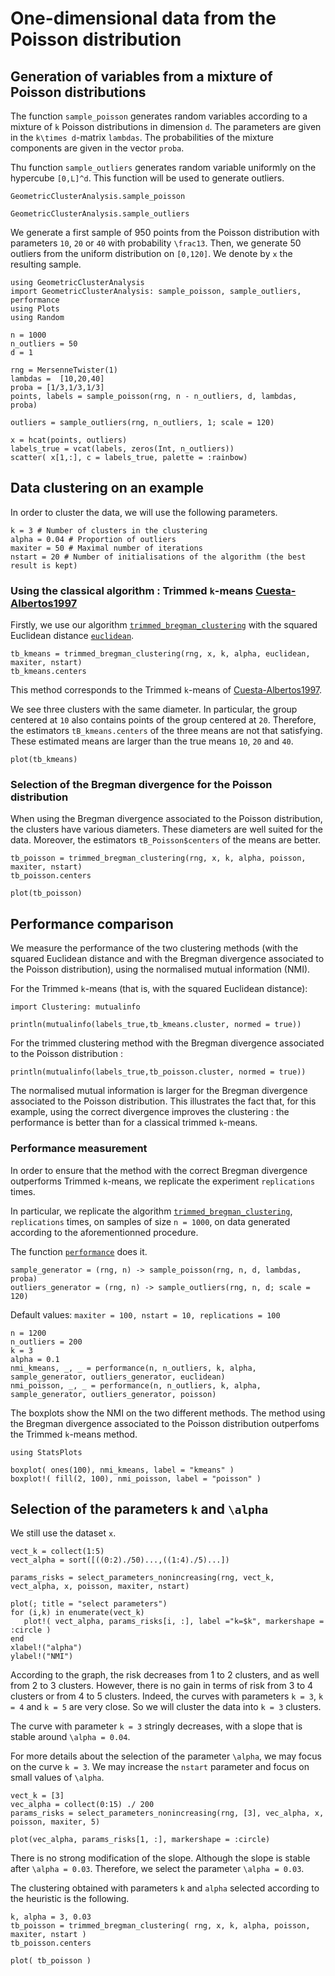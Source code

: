 # One-dimensional data from the Poisson distribution

## Generation of variables from a mixture of Poisson distributions

The function `sample_poisson` generates random variables according to a mixture of ``k`` Poisson distributions in dimension
``d``. The parameters  are given in the ``k\times d``-matrix `lambdas`. The probabilities of the mixture components are given in the vector `proba`.

Thu function `sample_outliers` generates random variable uniformly on the hypercube ``[0,L]^d``. This function will be used to generate outliers.

```@docs
GeometricClusterAnalysis.sample_poisson
```

```@docs
GeometricClusterAnalysis.sample_outliers
```

We generate a first sample of 950 points from the Poisson distribution with parameters ``10``, ``20`` or ``40`` with probability ``\frac13``. Then, we generate 50 outliers from the uniform distribution on ``[0,120]``. We denote by `x` the resulting sample.

```@example poisson1
using GeometricClusterAnalysis
import GeometricClusterAnalysis: sample_poisson, sample_outliers, performance
using Plots
using Random

n = 1000 
n_outliers = 50 
d = 1 

rng = MersenneTwister(1)
lambdas =  [10,20,40]
proba = [1/3,1/3,1/3]
points, labels = sample_poisson(rng, n - n_outliers, d, lambdas, proba)

outliers = sample_outliers(rng, n_outliers, 1; scale = 120) 

x = hcat(points, outliers) 
labels_true = vcat(labels, zeros(Int, n_outliers))
scatter( x[1,:], c = labels_true, palette = :rainbow)
```

## Data clustering on an example

In order to cluster the data, we will use the following parameters.

```@example poisson1
k = 3 # Number of clusters in the clustering
alpha = 0.04 # Proportion of outliers
maxiter = 50 # Maximal number of iterations
nstart = 20 # Number of initialisations of the algorithm (the best result is kept)
```

### Using the classical algorithm : Trimmed ``k``-means [Cuesta-Albertos1997](@cite)

Firstly, we use our algorithm
[`trimmed_bregman_clustering`](@ref) with the squared Euclidean distance
[`euclidean`](@ref).

```@example poisson1
tb_kmeans = trimmed_bregman_clustering(rng, x, k, alpha, euclidean, maxiter, nstart)
tb_kmeans.centers
```

This method corresponds to the Trimmed ``k``-means of [Cuesta-Albertos1997](@cite).

We see three clusters with the same diameter.
In particular, the group centered at ``10`` also contains points of the group centered at ``20``.
Therefore, the estimators `tB_kmeans.centers` of the three means are not that satisfying. These estimated means are larger than the true means ``10``, ``20`` and ``40``.

```@example poisson1
plot(tb_kmeans)
```

### Selection of the Bregman divergence for the Poisson distribution

When using the Bregman divergence associated to the Poisson distribution, the clusters have various diameters.
These diameters are well suited for the data.
Moreover, the estimators `tB_Poisson$centers` of the means are better.


```@example poisson1
tb_poisson = trimmed_bregman_clustering(rng, x, k, alpha, poisson, maxiter, nstart)
tb_poisson.centers
```

```@example poisson1
plot(tb_poisson)
```

## Performance comparison

We measure the performance of the two clustering methods (with the squared Euclidean distance and with the Bregman divergence associated to the Poisson distribution), using the normalised mutual information (NMI).

For the Trimmed `k`-means (that is, with the squared Euclidean distance):
```@example poisson1
import Clustering: mutualinfo

println(mutualinfo(labels_true,tb_kmeans.cluster, normed = true))
```

For the trimmed clustering method with the Bregman divergence associated to the Poisson distribution :
```@example poisson1
println(mutualinfo(labels_true,tb_poisson.cluster, normed = true))
```

The normalised mutual information is larger for the Bregman divergence associated to the Poisson distribution.
This illustrates the fact that, for this example, using the correct divergence improves the clustering : the performance is better than for a classical trimmed `k`-means.


### Performance measurement

In order to ensure that the method with the correct Bregman divergence outperforms Trimmed `k`-means, we replicate the experiment `replications` times.

In particular, we replicate the algorithm [`trimmed_bregman_clustering`](@ref),
 `replications` times, on samples of size ``n = 1000``, on data generated according to the aforementionned procedure.

The function [`performance`](@ref) does it.


```@example poisson1
sample_generator = (rng, n) -> sample_poisson(rng, n, d, lambdas, proba)
outliers_generator = (rng, n) -> sample_outliers(rng, n, d; scale = 120)
```

Default values: `maxiter = 100, nstart = 10, replications = 100`

```@example poisson1
n = 1200
n_outliers = 200
k = 3
alpha = 0.1
nmi_kmeans, _, _ = performance(n, n_outliers, k, alpha, sample_generator, outliers_generator, euclidean)
nmi_poisson, _, _ = performance(n, n_outliers, k, alpha, sample_generator, outliers_generator, poisson)
```

The boxplots show the NMI on the two different methods. The method using the Bregman divergence associated to the Poisson distribution outperfoms the Trimmed `k`-means method.


```@example poisson1
using StatsPlots

boxplot( ones(100), nmi_kmeans, label = "kmeans" )
boxplot!( fill(2, 100), nmi_poisson, label = "poisson" )
```

## Selection of the parameters ``k`` and ``\alpha``

We still use the dataset `x`.

```@example poisson1 
vect_k = collect(1:5)
vect_alpha = sort([((0:2)./50)...,((1:4)./5)...])

params_risks = select_parameters_nonincreasing(rng, vect_k, vect_alpha, x, poisson, maxiter, nstart)

plot(; title = "select parameters")
for (i,k) in enumerate(vect_k)
   plot!( vect_alpha, params_risks[i, :], label ="k=$k", markershape = :circle )
end
xlabel!("alpha")
ylabel!("NMI")
```

According to the graph, the risk decreases from 1 to 2 clusters, and as well from 2 to 3 clusters.
However, there is no gain in terms of risk from 3 to 4 clusters or from 4 to 5 clusters. Indeed, the curves with parameters ``k = 3``, ``k = 4`` and ``k = 5`` are very close.
So we will cluster the data into ``k = 3`` clusters.

The curve with parameter ``k = 3`` stringly decreases, with a slope that is stable around ``\alpha = 0.04``.

For more details about the selection of the parameter ``\alpha``, we may focus on the curve ``k = 3``. We may increase the `nstart` parameter and focus on small values of ``\alpha``.

```@example poisson1 
vect_k = [3]
vec_alpha = collect(0:15) ./ 200
params_risks = select_parameters_nonincreasing(rng, [3], vec_alpha, x, poisson, maxiter, 5)

plot(vec_alpha, params_risks[1, :], markershape = :circle)
```

There is no strong modification of the slope. Although the slope is stable after ``\alpha = 0.03``.
Therefore, we select the parameter ``\alpha = 0.03``.

The clustering obtained with parameters `k` and `alpha` selected according to the heuristic is the following.

```@example poisson1
k, alpha = 3, 0.03
tb_poisson = trimmed_bregman_clustering( rng, x, k, alpha, poisson, maxiter, nstart )
tb_poisson.centers
```

```@example poisson1
plot( tb_poisson )
```

